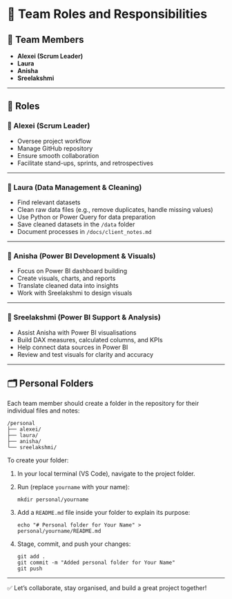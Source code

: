 # 🧭 Team Roles and Responsibilities

## 👥 Team Members

- **Alexei (Scrum Leader)**
- **Laura**
- **Anisha**
- **Sreelakshmi**

---

## 🎯 Roles

### 🔹 Alexei (Scrum Leader)  
- Oversee project workflow  
- Manage GitHub repository  
- Ensure smooth collaboration  
- Facilitate stand-ups, sprints, and retrospectives  

---

### 🔹 Laura (Data Management & Cleaning)  
- Find relevant datasets  
- Clean raw data files (e.g., remove duplicates, handle missing values)  
- Use Python or Power Query for data preparation  
- Save cleaned datasets in the `/data` folder  
- Document processes in `/docs/client_notes.md`  

---

### 🔹 Anisha (Power BI Development & Visuals)  
- Focus on Power BI dashboard building  
- Create visuals, charts, and reports  
- Translate cleaned data into insights  
- Work with Sreelakshmi to design visuals  

---

### 🔹 Sreelakshmi (Power BI Support & Analysis)  
- Assist Anisha with Power BI visualisations  
- Build DAX measures, calculated columns, and KPIs  
- Help connect data sources in Power BI  
- Review and test visuals for clarity and accuracy  

---

## 🗂️ Personal Folders

Each team member should create a folder in the repository for their individual files and notes:

```
/personal
├── alexei/
├── laura/
├── anisha/
└── sreelakshmi/
```

To create your folder:
1. In your local terminal (VS Code), navigate to the project folder.
2. Run (replace `yourname` with your name):

   ```
   mkdir personal/yourname
   ```

3. Add a `README.md` file inside your folder to explain its purpose:

   ```
   echo "# Personal folder for Your Name" > personal/yourname/README.md
   ```

4. Stage, commit, and push your changes:

   ```
   git add .
   git commit -m "Added personal folder for Your Name"
   git push
   ```

---

✅ Let’s collaborate, stay organised, and build a great project together!

